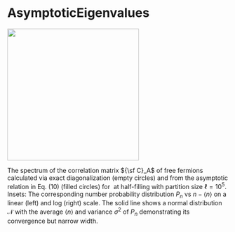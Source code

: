 # AsymptoticEigenvalues

<img src="https://github.com/DelMaestroGroup/OperationalEntanglementFreeFermions/blob/master/AsymptoticEigenvalues/AsymptoticEigenvalues.png?raw=true" width=300px>

The spectrum of the correlation matrix ${\sf C}_A$ of free fermions calculated via exact diagonalization (empty circles) and from the asymptotic relation in Eq. (10) (filled circles) for <math>N=10^5</math> at half-filling with partition size $\ell=10^5$.  Insets: The corresponding number probability distribution $P_n$ vs $n-\langle n \rangle$ on a linear (left) and log (right) scale.  The solid line shows a normal distribution $\mathcal{N}$ with the average $\langle n \rangle$ and variance $\sigma^2$ of $P_n$ demonstrating its convergence but narrow width.